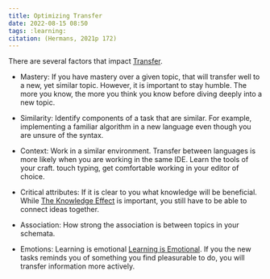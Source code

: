 ```yaml
---
title: Optimizing Transfer
date: 2022-08-15 08:50
tags: :learning:
citation: (Hermans, 2021p 172)
---
```


There are several factors that impact [Transfer](202208120835.md).

+ Mastery: If you have mastery over a given topic, that will transfer well to a new, yet similar topic. However, it is important to stay humble. The more you know, the more you think you know before diving deeply into a new topic.

+ Similarity: Identify components of a task that are similar. For example, implementing a familiar algorithm in a new language even though you are unsure of the syntax.

+ Context: Work in a similar environment. Transfer between languages is more likely when you are working in the same IDE. Learn the tools of your craft. touch typing, get comfortable working in your editor of choice.

+ Critical attributes: If it is clear to you what knowledge will be beneficial. While [The Knowledge Effect](202208011658.md) is important, you still have to be able to connect ideas together.

+ Association: How strong the association is between topics in your schemata. 

+ Emotions: Learning is emotional [Learning is Emotional](202208041355.md). If you the new tasks reminds you of something you find pleasurable to do, you will transfer information more actively.
